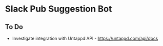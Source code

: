 # Slack Pub Suggestion Bot

## To Do
- Investigate integration with Untappd API - https://untappd.com/api/docs
